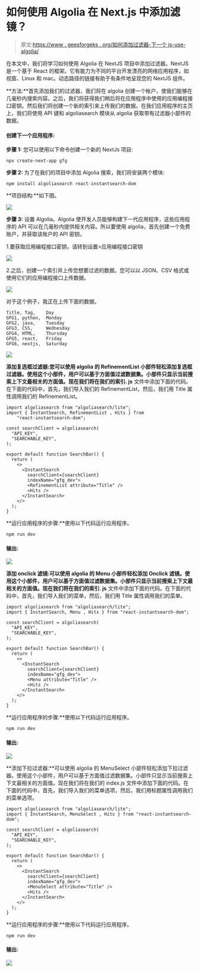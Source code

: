# 如何使用 Algolia 在 Next.js 中添加滤镜？

> 原文:[https://www . geesforgeks . org/如何添加过滤器-下一个 js-use-algolia/](https://www.geeksforgeeks.org/how-to-add-filters-in-next-js-using-algolia/)

在本文中，我们将学习如何使用 Algolia 在 NextJS 项目中添加过滤器。NextJS 是一个基于 React 的框架。它有能力为不同的平台开发漂亮的网络应用程序，如视窗、Linux 和 mac。动态路径的链接有助于有条件地呈现您的 NextJS 组件。

**方法:**首先添加我们的过滤器，我们将在 algolia 创建一个帐户，使我们能够在几毫秒内搜索内容。之后，我们将获得我们稍后将在应用程序中使用的应用编程接口密钥。然后我们将创建一个新的索引来上传我们的数据。在我们应用程序的主页上，我们将使用 API 键和 algoliasearch 模块从 algolia 获取带有过滤器小部件的数据。

#### 创建下一个应用程序:

**步骤 1:** 您可以使用以下命令创建一个新的 NextJs 项目:

```
npx create-next-app gfg
```

**步骤 2:** 为了在我们的项目中添加 Algolia 搜索，我们将安装两个模块:

```
npm install algoliasearch react-instantsearch-dom
```

**项目结构:**如下图。

![](img/5fb51ccebb078290a762cc45f97079de.png)

**步骤 3:** 设置 Algolia。Algolia 使开发人员能够构建下一代应用程序，这些应用程序的 API 可以在几毫秒内提供相关内容。所以要使用 algolia，首先创建一个免费账户，并获取该账户的 API 密钥。

1.要获取应用编程接口密钥，请转到设置>应用编程接口密钥

![](img/f47ca5cc432d1357112afc3f3b73c653.png)

2.之后，创建一个索引并上传您想要过滤的数据。您可以以 JSON、CSV 格式或使用它们的应用编程接口上传数据。

![](img/1f05623cb973df44bb907dffbfc3856f.png)

对于这个例子，我正在上传下面的数据。

```
Title, Tag,    Day
GFG1, python,  Monday
GFG2, java,    Tuesday
GFG3, CSS,     Wednesday
GFG4, HTML,    Thursday
GFG5, react,   Friday
GFG6, nextjs,  Saturday
```

![](img/1bf279b36b69bb473fa77f735eb344c0.png)

**添加复选框过滤器:**您可以使用 algolia 的 RefinementList 小部件轻松添加复选框过滤器。使用这个小部件，用户可以基于方面值过滤数据集。小部件只显示当前搜索上下文最相关的方面值。现在我们将在我们的**索引. js** 文件中添加下面的代码。在下面的代码中，首先，我们导入我们的 RefinementList，然后，我们用 Title 属性调用我们的 RefinementList。

```
import algoliasearch from "algoliasearch/lite";
import { InstantSearch, RefinementList , Hits } from 
    "react-instantsearch-dom";

const searchClient = algoliasearch(
  "API_KEY",
  "SEARCHABLE_KEY",
);

export default function SearchBar() {
  return (
    <>
      <InstantSearch 
        searchClient={searchClient} 
        indexName="gfg_dev">
        <RefinementList attribute="Title" />
        <Hits />
      </InstantSearch>
    </>
  );
}
```

**运行应用程序的步骤:**使用以下代码运行应用程序。

```
npm run dev
```

#### 输出:

![](img/23da5700a193880cf5bef21aa14632ae.png)

**添加 onclick 滤镜:**可以使用 algolia 的 Menu 小部件轻松添加 Onclick 滤镜。使用这个小部件，用户可以基于方面值过滤数据集。小部件只显示当前搜索上下文最相关的方面值。现在我们将在我们的**索引. js** 文件中添加下面的代码。在下面的代码中，首先，我们导入我们的菜单，然后，我们用 Title 属性调用我们的菜单。

```
import algoliasearch from "algoliasearch/lite";
import { InstantSearch, Menu , Hits } from "react-instantsearch-dom";

const searchClient = algoliasearch(
  "API_KEY",
  "SEARCHABLE_KEY",
);

export default function SearchBar() {
  return (
    <>
      <InstantSearch 
        searchClient={searchClient} 
        indexName="gfg_dev">
        <Menu attribute="Title" />
        <Hits />
      </InstantSearch>
    </>
  );
}
```

**运行应用程序的步骤:**使用以下代码运行应用程序。

```
npm run dev
```

#### 输出:

![](img/a1ec91e51c1a78a09e7b0c823d0b8816.png)

**添加下拉过滤器:**可以使用 algolia 的 MenuSelect 小部件轻松添加下拉过滤器。使用这个小部件，用户可以基于方面值过滤数据集。小部件只显示当前搜索上下文最相关的方面值。现在我们将在我们的 index.js 文件中添加下面的代码。在下面的代码中，首先，我们导入我们的菜单选项，然后，我们用标题属性调用我们的菜单选项。

```
import algoliasearch from "algoliasearch/lite";
import { InstantSearch, MenuSelect , Hits } from "react-instantsearch-dom";

const searchClient = algoliasearch(
  "API_KEY",
  "SEARCHABLE_KEY",
);

export default function SearchBar() {
  return (
    <>
      <InstantSearch 
        searchClient={searchClient} 
        indexName="gfg_dev">
        <MenuSelect attribute="Title" />
        <Hits />
      </InstantSearch>
    </>
  );
}
```

**运行应用程序的步骤:**使用以下代码运行应用程序。

```
npm run dev
```

#### 输出:

![](img/ba4abedb4f4dfde038d2b4b84cbe6f9d.png)